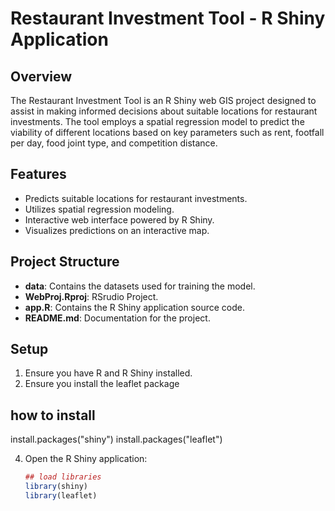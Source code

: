 # Restaurant Investment Tool - R Shiny Application

## Overview

The Restaurant Investment Tool is an R Shiny web GIS project designed to assist in making informed decisions about suitable locations for restaurant investments. The tool employs a spatial regression model to predict the viability of different locations based on key parameters such as rent, footfall per day, food joint type, and competition distance.

## Features

- Predicts suitable locations for restaurant investments.
- Utilizes spatial regression modeling.
- Interactive web interface powered by R Shiny.
- Visualizes predictions on an interactive map.

## Project Structure

- **data**: Contains the datasets used for training the model.
- **WebProj.Rproj**: RSrudio Project.
- **app.R**: Contains the R Shiny application source code.
- **README.md**: Documentation for the project.

## Setup

1. Ensure you have R and R Shiny installed.
2. Ensure you install the leaflet package
## how to install
  install.packages("shiny")
  install.packages("leaflet")

4. Open the R Shiny application:

   ```R
   ## load libraries
   library(shiny)
   library(leaflet)
  

